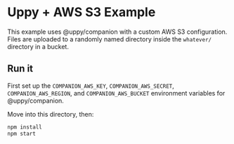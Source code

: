 # Uppy + AWS S3 Example

This example uses @uppy/companion with a custom AWS S3 configuration.
Files are uploaded to a randomly named directory inside the `whatever/` directory in a bucket.

## Run it

First set up the `COMPANION_AWS_KEY`, `COMPANION_AWS_SECRET`, `COMPANION_AWS_REGION`, and `COMPANION_AWS_BUCKET` environment variables for @uppy/companion.

Move into this directory, then:

```bash
npm install
npm start
```
